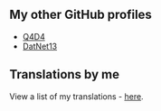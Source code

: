 ## My other GitHub profiles
- [Q4D4](https://www.github.com/q4d4)
- [DatNet13](https://www.github.com/DatNet13)

## Translations by me
View a list of my translations - [here](https://github.com/davidkadaria/davidkadaria/blob/main/TRANSLATIONS.md).

